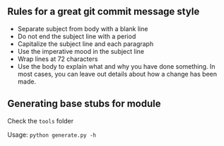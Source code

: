## Rules for a great git commit message style

- Separate subject from body with a blank line
- Do not end the subject line with a period
- Capitalize the subject line and each paragraph
- Use the imperative mood in the subject line
- Wrap lines at 72 characters
- Use the body to explain what and why you have done something. In most cases, you can leave out details about how a change has been made.

## Generating base stubs for module

Check the `tools` folder

Usage: `python generate.py -h`
